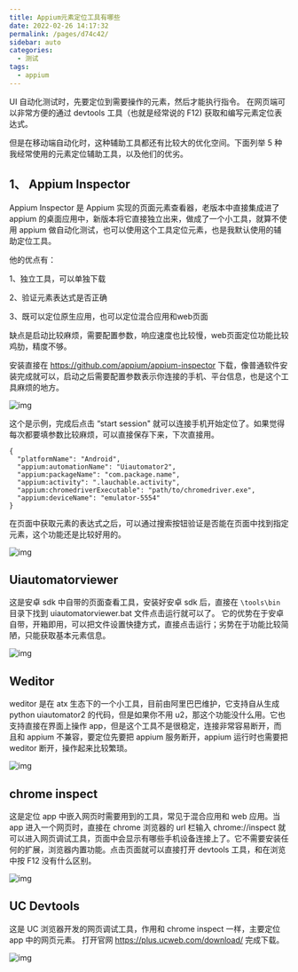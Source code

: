 ```yaml
---
title: Appium元素定位工具有哪些
date: 2022-02-26 14:17:32
permalink: /pages/d74c42/
sidebar: auto
categories:
  - 测试
tags:
  - appium
---
```

UI 自动化测试时，先要定位到需要操作的元素，然后才能执行指令。 在网页端可以非常方便的通过 devtools 工具（也就是经常说的 F12) 获取和编写元素定位表达式。



但是在移动端自动化时，这种辅助工具都还有比较大的优化空间。下面列举 5 种我经常使用的元素定位辅助工具，以及他们的优劣。



## 1、 Appium Inspector



Appium Inspector 是 Appium 实现的页面元素查看器，老版本中直接集成进了 appium 的桌面应用中，新版本将它直接独立出来，做成了一个小工具，就算不使用 appium 做自动化测试，也可以使用这个工具定位元素，也是我默认使用的辅助定位工具。



他的优点有：



1、独立工具，可以单独下载



2、验证元素表达式是否正确



3、既可以定位原生应用，也可以定位混合应用和web页面



缺点是启动比较麻烦，需要配置参数，响应速度也比较慢，web页面定位功能比较鸡肋，精度不够。



安装直接在 https://github.com/appium/appium-inspector 下载，像普通软件安装完成就可以，启动之后需要配置参数表示你连接的手机、平台信息，也是这个工具麻烦的地方。



![img](https://yuztuchuang.oss-cn-beijing.aliyuncs.com/img/image-20211221144724708.png)



这个是示例，完成后点击 “start session" 就可以连接手机开始定位了。如果觉得每次都要填参数比较麻烦，可以直接保存下来，下次直接用。



```plain
{
  "platformName": "Android",
  "appium:automationName": "Uiautomator2",
  "appium:packageName": "com.package.name",
  "appium:activity": ".lauchable.activity",
  "appium:chromedriverExecutable": "path/to/chromedriver.exe",
  "appium:deviceName": "emulator-5554"
}
```



在页面中获取元素的表达式之后，可以通过搜索按钮验证是否能在页面中找到指定元素，这个功能还是比较好用的。



![img](https://yuztuchuang.oss-cn-beijing.aliyuncs.com/img/image-20211221145121564.png)



## Uiautomatorviewer



这是安卓 sdk 中自带的页面查看工具，安装好安卓 sdk 后，直接在 `\tools\bin` 目录下找到 uiautomatorviewer.bat 文件点击运行就可以了。 它的优势在于安卓自带，开箱即用，可以把文件设置快捷方式，直接点击运行；劣势在于功能比较简陋，只能获取基本元素信息。



![img](https://yuztuchuang.oss-cn-beijing.aliyuncs.com/img/image-20211221145941361.png)



## Weditor



weditor 是在 atx 生态下的一个小工具，目前由阿里巴巴维护，它支持自从生成 python uiautomator2 的代码，但是如果你不用 u2，那这个功能没什么用。它也支持直接在界面上操作 app，但是这个工具不是很稳定，连接非常容易断开，而且和 appium 不兼容，要定位先要把 appium 服务断开，appium 运行时也需要把 weditor 断开，操作起来比较繁琐。



![img](https://yuztuchuang.oss-cn-beijing.aliyuncs.com/img/image-20211221150324014.png)



## chrome inspect



这是定位 app 中嵌入网页时需要用到的工具，常见于混合应用和 web 应用。当 app 进入一个网页时，直接在 chrome 浏览器的 url 栏输入 chrome://inspect 就可以进入网页调试工具，页面中会显示有哪些手机设备连接上了。它不需要安装任何的扩展，浏览器内置功能。点击页面就可以直接打开 devtools 工具，和在浏览中按 F12 没有什么区别。



![img](https://yuztuchuang.oss-cn-beijing.aliyuncs.com/img/image-20211221151600535.png)



## UC Devtools



这是 UC 浏览器开发的网页调试工具，作用和 chrome inspect 一样，主要定位 app 中的网页元素。 打开官网 https://plus.ucweb.com/download/ 完成下载。



![img](https://yuztuchuang.oss-cn-beijing.aliyuncs.com/img/image-20211221151938003.png)



